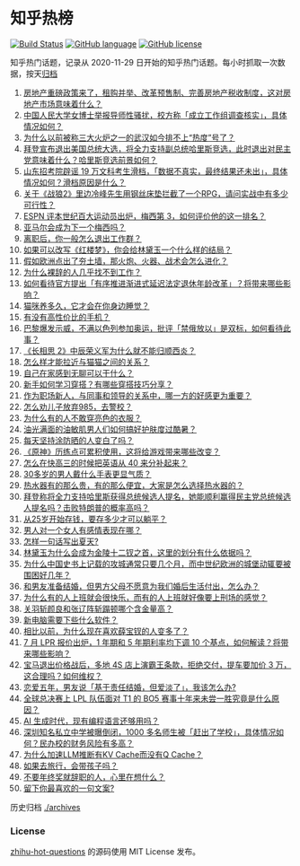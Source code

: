 # 知乎热榜
[![Build Status](https://github.com/ToWeLong/zhihu-hot-questions/workflows/CI/badge.svg)](https://github.com/ToWeLong/zhihu-hot-questions/actions)
[![GitHub language](https://img.shields.io/badge/language-golang-orange.svg)](https://golang.org/)
[![GitHub license](https://img.shields.io/github/license/ToWeLong/zhihu-hot-questions)](https://github.com/ToWeLong/zhihu-hot-questions/blob/main/LICENSE)

知乎热门话题，记录从 2020-11-29 日开始的知乎热门话题。每小时抓取一次数据，按天[归档](./archives)

<!-- BEGIN -->

1. [房地产重磅政策来了，租购并举、改革预售制、完善房地产税收制度，这对房地产市场意味着什么？](https://www.zhihu.com/question/662214977)
1. [中国人民大学女博士举报导师性骚扰，校方称「成立工作组调查核实」，具体情况如何？](https://www.zhihu.com/question/662247215)
1. [为什么以前被称三大火炉之一的武汉如今排不上“热度”号了？](https://www.zhihu.com/question/661922575)
1. [拜登宣布退出美国总统大选，将全力支持副总统哈里斯竞选，此时退出对民主党意味着什么？哈里斯竞选前景如何？](https://www.zhihu.com/question/662224581)
1. [山东招考院辟谣 19 万文科考生滑档，「数据不真实，最终结果还未出」，具体情况如何？滑档原因是什么？](https://www.zhihu.com/question/662124280)
1. [关于《战狼2》里边冷峰先生用钢丝床垫拦截了一个RPG，请问实战中有多少可行性？](https://www.zhihu.com/question/63081162)
1. [ESPN 评本世纪百大运动员出炉，梅西第 3，如何评价他的这一排名？](https://www.zhihu.com/question/662036368)
1. [亚马尔会成为下一个梅西吗？](https://www.zhihu.com/question/662166452)
1. [离职后，你一般怎么退出工作群？](https://www.zhihu.com/question/605694733)
1. [如果可以改写《红楼梦》，你会给林黛玉一个什么样的结局？](https://www.zhihu.com/question/661325165)
1. [假如欧洲点出了夯土墙，那火炮、火器、战术会怎么进化？](https://www.zhihu.com/question/661825542)
1. [为什么裸辞的人几乎找不到工作？](https://www.zhihu.com/question/661113399)
1. [如何看待官方提出「有序推进渐进式延迟法定退休年龄改革」？将带来哪些影响？](https://www.zhihu.com/question/662217578)
1. [猫咪养多久，它才会在你身边睡觉？](https://www.zhihu.com/question/660314073)
1. [有没有高性价比的手机？](https://www.zhihu.com/question/661880366)
1. [巴黎爆发示威，不满以色列参加奥运，批评「禁俄放以」是双标，如何看待此事？](https://www.zhihu.com/question/662209291)
1. [《长相思 2》中辰荣义军为什么就不能归顺西炎？](https://www.zhihu.com/question/661322356)
1. [怎么样才能拉近与猫猫之间的关系？](https://www.zhihu.com/question/439462239)
1. [自己在家感到无聊可以干什么？](https://www.zhihu.com/question/662128148)
1. [新手如何学习穿搭？有哪些穿搭技巧分享？](https://www.zhihu.com/question/659676986)
1. [作为职场新人，与同事和领导的关系中，哪一方的好感更为重要？](https://www.zhihu.com/question/660814243)
1. [怎么劝儿子放弃985，去警校？](https://www.zhihu.com/question/608804899)
1. [为什么有的人不敢穿亮色的衣服？](https://www.zhihu.com/question/656287991)
1. [油光满面的油敏肌男人们如何搞好护肤度过酷暑？](https://www.zhihu.com/question/659394794)
1. [每天坚持涂防晒的人变白了吗？](https://www.zhihu.com/question/661057204)
1. [《原神》历练点可累积使用，这将给游戏带来哪些改变？](https://www.zhihu.com/question/660812614)
1. [怎么在快高三的时候把英语从 40 来分补起来？](https://www.zhihu.com/question/660390004)
1. [30多岁的男人戴什么手表更显气质？](https://www.zhihu.com/question/658667397)
1. [热水器有的那么贵，有的那么便宜，大家是怎么选择热水器的？](https://www.zhihu.com/question/387991423)
1. [拜登称将全力支持哈里斯获得总统候选人提名，她能顺利赢得民主党总统候选人提名吗？击败特朗普的概率高吗？](https://www.zhihu.com/question/662244709)
1. [从25岁开始存钱，要存多少才可以躺平？](https://www.zhihu.com/question/662099047)
1. [男人对一个女人有感情表现在哪？](https://www.zhihu.com/question/654496064)
1. [怎样一句话写出夏天?](https://www.zhihu.com/question/662180653)
1. [林黛玉为什么会成为金陵十二钗之首，这里的划分有什么依据吗？](https://www.zhihu.com/question/661066143)
1. [为什么中国史书上记载的攻城通常只要几个月，而中世纪欧洲的城堡动辄要被围困好几年？](https://www.zhihu.com/question/661958042)
1. [和男友准备结婚，但男方父母不愿意为我们婚后生活付出，怎么办？](https://www.zhihu.com/question/662013947)
1. [为什么有的人上班就会很快乐，而有的人上班就好像要上刑场的感觉？](https://www.zhihu.com/question/661795215)
1. [关羽斩颜良和张辽阵斩蹋顿哪个含金量高？](https://www.zhihu.com/question/658942316)
1. [新电脑需要下些什么软件？](https://www.zhihu.com/question/640888270)
1. [相比以前，为什么现在喜欢薛宝钗的人变多了？](https://www.zhihu.com/question/661063599)
1. [7 月 LPR 报价出炉，1 年期和 5 年期利率均下调 10 个基点，如何解读？将带来哪些影响？](https://www.zhihu.com/question/662247770)
1. [宝马退出价格战后，多地 4S 店上演霸王条款，拒绝交付，提车要加价 3 万，这合理吗？如何维权？](https://www.zhihu.com/question/662174353)
1. [恋爱五年，男友说「基于责任结婚，但爱淡了」，我该怎么办?](https://www.zhihu.com/question/624488679)
1. [全球总决赛上 LPL 队伍面对 T1 的 BO5 赛事十年来未尝一胜究竟是什么原因？](https://www.zhihu.com/question/629993852)
1. [AI 生成时代，现有编程语言还够用吗？](https://www.zhihu.com/question/661343995)
1. [深圳知名私立中学被曝倒闭，1000 多名师生被「赶出了学校」，具体情况如何？民办校的财务风险有多高？](https://www.zhihu.com/question/662130600)
1. [为什么加速LLM推断有KV Cache而没有Q Cache？](https://www.zhihu.com/question/653658936)
1. [如果去旅行，会带孩子吗？](https://www.zhihu.com/question/658294186)
1. [不要年终奖就辞职的人，心里在想什么？](https://www.zhihu.com/question/661631503)
1. [留下你最喜欢的一句文案?](https://www.zhihu.com/question/662128257)

<!-- END -->

历史归档 [./archives](./archives)


### License
[zhihu-hot-questions](https://github.com/towelong/zhihu-hot-questions) 的源码使用 MIT License 发布。